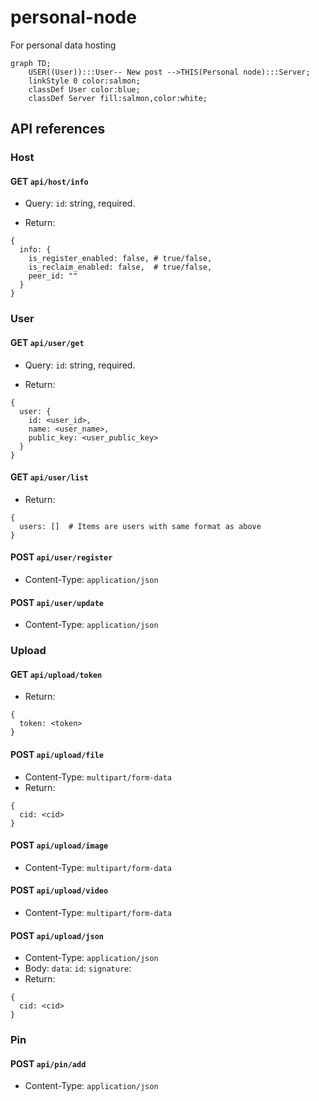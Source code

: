 # personal-node
For personal data hosting

```mermaid
graph TD;
    USER((User)):::User-- New post -->THIS(Personal node):::Server;
    linkStyle 0 color:salmon;
    classDef User color:blue;
    classDef Server fill:salmon,color:white;
```

## API references
### Host
#### GET `api/host/info`
- Query:
`id`: string, required.

- Return: 
```
{
  info: {
    is_register_enabled: false, # true/false,
    is_reclaim_enabled: false,  # true/false,
    peer_id: ""
  }
}
```
### User
#### GET `api/user/get`
- Query:
`id`: string, required.

- Return: 
```
{
  user: {
    id: <user_id>,
    name: <user_name>,
    public_key: <user_public_key>
  }
}
```

#### GET `api/user/list`
- Return:
```
{
  users: []  # Items are users with same format as above
}
```

#### POST `api/user/register`
- Content-Type: `application/json`

#### POST `api/user/update`
- Content-Type: `application/json`

### Upload
#### GET `api/upload/token`
- Return:
```
{
  token: <token>
}
```

#### POST `api/upload/file`
- Content-Type: `multipart/form-data`
- Return:
```
{
  cid: <cid>
}
```

#### POST `api/upload/image`
- Content-Type: `multipart/form-data`

#### POST `api/upload/video`
- Content-Type: `multipart/form-data`

#### POST `api/upload/json`
- Content-Type: `application/json`
- Body:
  `data`:
  `id`:
  `signature`:
- Return:
```
{
  cid: <cid>
}
```

### Pin
#### POST `api/pin/add`
- Content-Type: `application/json`
